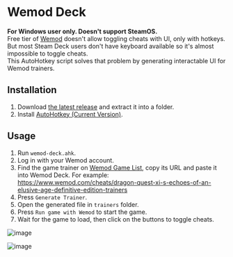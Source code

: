 # Wemod Deck
**For Windows user only. Doesn't support SteamOS.**  
Free tier of [Wemod](https://www.wemod.com) doesn't allow toggling cheats with UI, only with hotkeys. But most Steam Deck users don't have keyboard available so it's almost impossible to toggle cheats.  
This AutoHotkey script solves that problem by generating interactable UI for Wemod trainers.

## Installation  
1. Download [the latest release](https://github.com/wemod-deck/wemod-deck-ahk/releases/) and extract it into a folder.  
2. Install [AutoHotkey (Current Version)](https://autohotkey.com).  

## Usage
1. Run `wemod-deck.ahk`.  
2. Log in with your Wemod account.  
3. Find the game trainer on [Wemod Game List](https://www.wemod.com/cheats), copy its URL and paste it into Wemod Deck. For example: https://www.wemod.com/cheats/dragon-quest-xi-s-echoes-of-an-elusive-age-definitive-edition-trainers  
4. Press `Generate Trainer`.
5. Open the generated file in `trainers` folder.  
6. Press `Run game with Wemod` to start the game.  
7. Wait for the game to load, then click on the buttons to toggle cheats.  

![image](https://user-images.githubusercontent.com/118170091/201822928-6075297b-608e-4632-be12-83f324373529.png)


![image](https://user-images.githubusercontent.com/118170091/201822812-8bbe2a4b-4a39-467a-b9eb-c0c492a06f5f.png)
